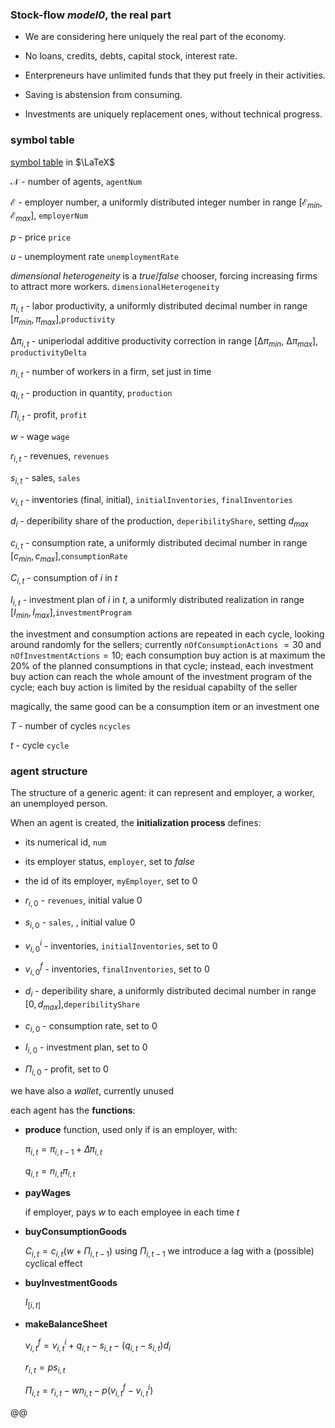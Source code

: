 ### Stock-flow *model0*, the real part

- We are considering here uniquely the real part of the economy.

  

- No loans, credits, debts, capital stock, interest rate.



- Enterpreneurs have unlimited funds that they put freely in their activities.

  

- Saving is abstension from consuming.



- Investments are uniquely replacement ones, without technical progress.

  

### symbol table

[symbol table](https://www.caam.rice.edu/~heinken/latex/symbols.pdf) in $\LaTeX$ 

$\mathcal{N}$ - number of agents, `agentNum`

$\mathcal{E}$ - employer number, a uniformly distributed integer number in range $[\mathcal{E}_{min},\mathcal{E}_{max}]$, `employerNum`

$p$ - price `price`

$u$ - unemployment rate `unemploymentRate`

$dimensional~heterogeneity$ is a $true/false$ chooser, forcing increasing firms to attract more workers. `dimensionalHeterogeneity`

$\pi_{i,t}$ - labor productivity, a uniformly distributed decimal number in range $[\pi_{min},\pi_{max}]$,`productivity`

&Delta;$\pi_{i,t}$ - uniperiodal additive productivity correction in range $[$&Delta;$\pi_{min},$ &Delta;$\pi_{max}]$, `productivityDelta`

$n_{i,t}$ - number of workers in a firm, set just in time

$q_{i,t}$ - production in quantity, `production`

$\Pi_{i,t}$ - profit, `profit`

$w$ - wage `wage`

$r_{i,t}$ - revenues, `revenues`

$s_{i,t}$ - sales, `sales`

$v_{i,t}$ - in**v**entories (final, initial), `initialInventories`, `finalInventories`

$d_{i}$ - deperibility share of the production, `deperibilityShare`, setting $d_{max}$

$c_{i,t}$ - consumption rate, a uniformly distributed decimal number in range $[c_{min},c_{max}]$,`consumptionRate`

$C_{i,t}$ - consumption of $i$ in $t$

$I_{i,t}$  - investment plan  of $i$ in $t$, a uniformly distributed realization in range $[I_{min},I_{max}]$,`investmentProgram`

the investment and consumption actions are repeated in each cycle, looking around randomly for the sellers; currently `nOfConsumptionActions` $=30$ and `nOfInvestmentActions`$=10$; each consumption buy action is at maximum the 20% of the planned consumptions in that cycle; instead, each investment buy action can reach the whole amount of the investment program of the cycle; each buy action is limited by the residual capabilty of the seller

magically, the same good can be a consumption item or an investment one

$T$ - number of cycles `ncycles`

$t$ - cycle `cycle`

### 

### agent structure

The structure of a generic agent: it can represent and employer, a worker, an unemployed person.

When an agent is created, the **initialization process** defines:

- its numerical id, `num`

- its employer status, `employer`, set to $false$
- the id of its employer, `myEmployer`, set to $0$
- $r_{i,0}$ - `revenues`, initial value  $0$
- $s_{i,0}$ - `sales`, , initial value  $0$
- $v^i_{i,0}$ - inventories, `initialInventories`, set to $0$ 
- $v^f_{i,0}$ - inventories, `finalInventories`, set to $0$ 
- $d_{i}$ - deperibility share, a uniformly distributed decimal number in range $[0,d_{max}]$,`deperibilityShare`
- $c_{i,0}$ - consumption rate, set to $0$
- $I_{i,0}$  - investment plan, set to $0$
- $\Pi_{i,0}$ - profit, set to 0



we have also a *wallet*, currently unused



each agent has the **functions**:



- **produce** function, used only if is an employer, with:

  $\pi_{i,t}=\pi_{i,t-1}+\Delta\pi_{i,t}$

  $q_{i,t}=n_{i,t} \pi_{i,t}$

  

- **payWages**

  if employer, pays $w$ to each employee in each time $t$

  

- **buyConsumptionGoods** 

  $C_{i,t}=c_{i,t} (w+\Pi_{i,t-1})$ 	using $\Pi_{i,t-1}$ we introduce a lag with a (possible) cyclical effect

  

- **buyInvestmentGoods**

  $I_[i,t]$

  

- **makeBalanceSheet**

  $v^f_{i,t}=v^i_{i,t}+q_{i,t}-s_{i,t}-(q_{i,t}-s_{i,t}) d_{i}$

  $r_{i,t}=p s_{i,t}$

  $\Pi_{i,t}=r_{i,t}-w n_{i,t}-p(v^f_{i,t}-v^i_{i,t})$



@@